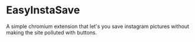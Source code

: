 # EasyInstaSave
A simple chromium extension that let's you save instagram pictures without making the site polluted with buttons.
